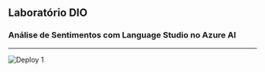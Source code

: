 ## Laboratório DIO
### Análise de Sentimentos com Language Studio no Azure AI
---
<img src="https://github.com/joaochavesjr/AI/TextAnalysis/deploy_1.png" alt="Deploy 1">
